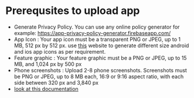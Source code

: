 # Prerequsites to upload app

- Generate Privacy Policy. You can use any online policy generator for example: https://app-privacy-policy-generator.firebaseapp.com/
- App Icon : Your app icon must be a transparent PNG or JPEG, up to 1 MB, 512 px by 512 px. use [this](https://www.appicon.co/) website to generate different size android and ios app icons as per requirement.
- Feature graphic : Your feature graphic must be a PNG or JPEG, up to 15 MB, and 1,024 px by 500 px
- Phone screenshots : Upload 2-8 phone screenshots. Screenshots must be PNG or JPEG, up to 8 MB each, 16:9 or 9:16 aspect ratio, with each side between 320 px and 3,840 px
- [look at this documentation](https://reactnative.dev/docs/signed-apk-android)



